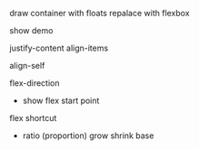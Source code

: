 
draw container with floats
repalace with flexbox

show demo

justify-content
align-items

align-self

flex-direction
 - show flex start point

flex shortcut
 - ratio (proportion)
grow
shrink
base


